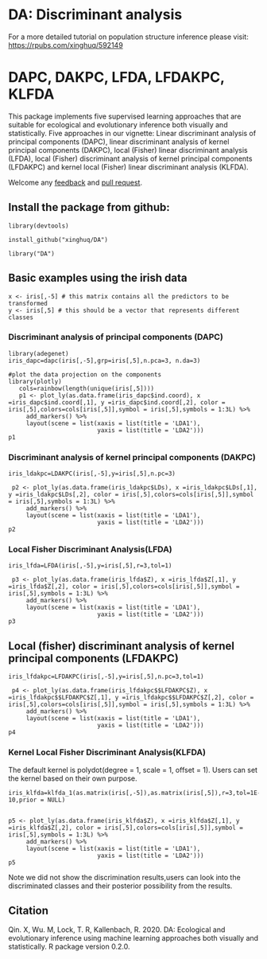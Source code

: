 
# DA: Discriminant analysis

For a more detailed tutorial on population structure inference please visit: https://rpubs.com/xinghuq/592149

#  DAPC, DAKPC, LFDA, LFDAKPC, KLFDA

This package implements five supervised learning approaches that are suitable for ecological and evolutionary inference both visually and statistically. Five approaches in our vignette: Linear discriminant analysis of principal components (DAPC), linear discriminant analysis of kernel principal components (DAKPC), local (Fisher) linear discriminant analysis (LFDA), local (Fisher) discriminant analysis of kernel principal components (LFDAKPC) and kernel local (Fisher) linear discriminant analysis (KLFDA). 

Welcome any [feedback](https://github.com/xinghuq/DA/issues) and [pull request](https://github.com/xinghuq/DA/pulls).  


## Install the package from github:
```{R}
library(devtools)

install_github("xinghuq/DA")

library("DA")
```

## Basic examples using the irish data

```{R}
x <- iris[,-5] # this matrix contains all the predictors to be transformed
y <- iris[,5] # this should be a vector that represents different classes

```

###  Discriminant analysis of principal components (DAPC)

```{r fig1, fig.height = 5, fig.width = 10, fig.align = "center"}
library(adegenet)
iris_dapc=dapc(iris[,-5],grp=iris[,5],n.pca=3, n.da=3)

#plot the data projection on the components
library(plotly)
   cols=rainbow(length(unique(iris[,5])))
   p1 <- plot_ly(as.data.frame(iris_dapc$ind.coord), x =iris_dapc$ind.coord[,1], y =iris_dapc$ind.coord[,2], color = iris[,5],colors=cols[iris[,5]],symbol = iris[,5],symbols = 1:3L) %>% 
     add_markers() %>%
     layout(scene = list(xaxis = list(title = 'LDA1'),
                         yaxis = list(title = 'LDA2')))
p1
```

### Discriminant analysis of kernel principal components (DAKPC)

```{r fig2, fig.height = 5, fig.width = 10, fig.align = "center"}
iris_ldakpc=LDAKPC(iris[,-5],y=iris[,5],n.pc=3)

 p2 <- plot_ly(as.data.frame(iris_ldakpc$LDs), x =iris_ldakpc$LDs[,1], y =iris_ldakpc$LDs[,2], color = iris[,5],colors=cols[iris[,5]],symbol = iris[,5],symbols = 1:3L) %>% 
     add_markers() %>%
     layout(scene = list(xaxis = list(title = 'LDA1'),
                         yaxis = list(title = 'LDA2')))
p2
```


### Local Fisher Discriminant Analysis(LFDA)

```{r fig3, fig.height = 5, fig.width = 10, fig.align = "center"}
iris_lfda=LFDA(iris[,-5],y=iris[,5],r=3,tol=1)

 p3 <- plot_ly(as.data.frame(iris_lfda$Z), x =iris_lfda$Z[,1], y =iris_lfda$Z[,2], color = iris[,5],colors=cols[iris[,5]],symbol = iris[,5],symbols = 1:3L) %>% 
     add_markers() %>%
     layout(scene = list(xaxis = list(title = 'LDA1'),
                         yaxis = list(title = 'LDA2')))
p3

```
##  Local (fisher) discriminant analysis of kernel principal components (LFDAKPC)
```{r fig4, fig.height = 5, fig.width = 10, fig.align = "center"}
iris_lfdakpc=LFDAKPC(iris[,-5],y=iris[,5],n.pc=3,tol=1)

 p4 <- plot_ly(as.data.frame(iris_lfdakpc$$LFDAKPC$Z), x =iris_lfdakpc$$LFDAKPC$Z[,1], y =iris_lfdakpc$$LFDAKPC$Z[,2], color = iris[,5],colors=cols[iris[,5]],symbol = iris[,5],symbols = 1:3L) %>% 
     add_markers() %>%
     layout(scene = list(xaxis = list(title = 'LDA1'),
                         yaxis = list(title = 'LDA2')))
p4

```

### Kernel Local Fisher Discriminant Analysis(KLFDA)
The default kernel is polydot(degree = 1, scale = 1, offset = 1). Users can set the kernel based on their own purpose.
 
```{r fig5, fig.height = 5, fig.width = 10, fig.align = "center"}
iris_klfda=klfda_1(as.matrix(iris[,-5]),as.matrix(iris[,5]),r=3,tol=1E-10,prior = NULL)


p5 <- plot_ly(as.data.frame(iris_klfda$Z), x =iris_klfda$Z[,1], y =iris_klfda$Z[,2], color = iris[,5],colors=cols[iris[,5]],symbol = iris[,5],symbols = 1:3L) %>% 
     add_markers() %>%
     layout(scene = list(xaxis = list(title = 'LDA1'),
                         yaxis = list(title = 'LDA2')))
p5
```
Note we did not show the discrimination results,users can look into the discriminated classes and their posterior possibility from the results.



## Citation

Qin. X, Wu. M, Lock, T. R, Kallenbach, R. 2020. DA: Ecological and evolutionary inference using machine learning approaches both visually and statistically. R package version 0.2.0.


